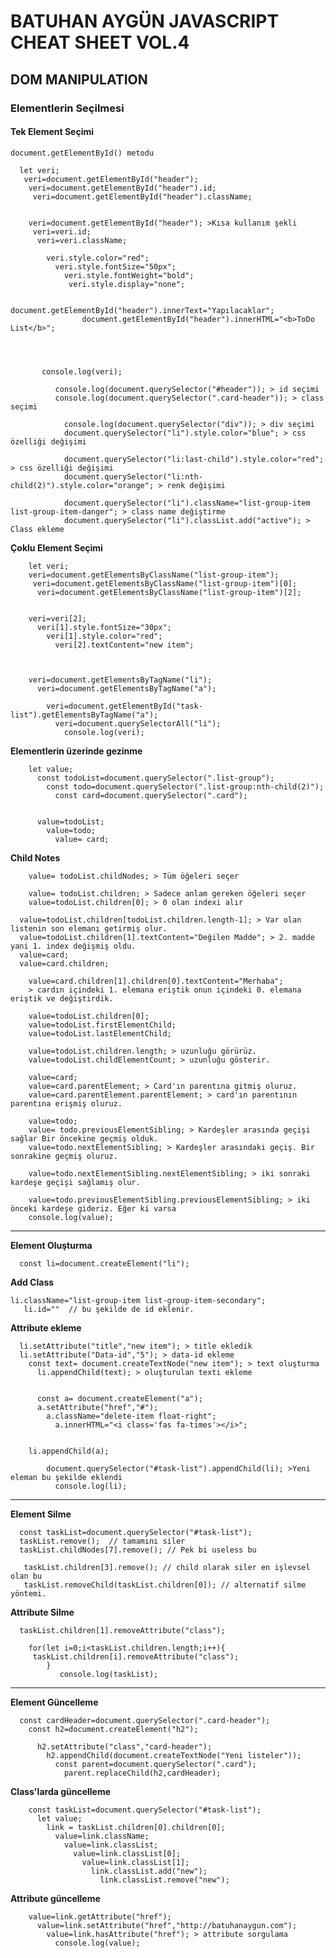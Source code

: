 # **BATUHAN AYGÜN JAVASCRIPT CHEAT SHEET VOL.4**

## **DOM MANIPULATION**

### Elementlerin Seçilmesi

#### Tek Element Seçimi 

    document.getElementById() metodu

      let veri;
       veri=document.getElementById("header");
        veri=document.getElementById("header").id;
         veri=document.getElementById("header").className;


        veri=document.getElementById("header"); >Kısa kullanım şekli
         veri=veri.id;
          veri=veri.className;

            veri.style.color="red";
              veri.style.fontSize="50px";
                veri.style.fontWeight="bold";
                 veri.style.display="none";

                    document.getElementById("header").innerText="Yapılacaklar"; 
                    document.getElementById("header").innerHTML="<b>ToDo List</b>";




           console.log(veri);
 
              console.log(document.querySelector("#header")); > id seçimi
              console.log(document.querySelector(".card-header")); > class seçimi
              
                console.log(document.querySelector("div")); > div seçimi
                document.querySelector("li").style.color="blue"; > css özelliği değişimi
                
                document.querySelector("li:last-child").style.color="red"; > css özelliği değişimi
                document.querySelector("li:nth-child(2)").style.color="orange"; > renk değişimi

                document.querySelector("li").className="list-group-item list-group-item-danger"; > class name değiştirme
                document.querySelector("li").classList.add("active"); > Class ekleme


**Çoklu Element Seçimi**

        let veri;
        veri=document.getElementsByClassName("list-group-item");
         veri=document.getElementsByClassName("list-group-item")[0];
          veri=document.getElementsByClassName("list-group-item")[2];


        veri=veri[2];
          veri[1].style.fontSize="30px";
            veri[1].style.color="red";
              veri[2].textContent="new item";



        veri=document.getElementsByTagName("li");
          veri=document.getElementsByTagName("a");
    
            veri=document.getElementById("task-list").getElementsByTagName("a");
              veri=document.querySelectorAll("li");
                console.log(veri);


**Elementlerin üzerinde gezinme**


        let value;
          const todoList=document.querySelector(".list-group");
            const todo=document.querySelector(".list-group:nth-child(2)");
              const card=document.querySelector(".card");


          value=todoList;
            value=todo;
              value= card;


 **Child Notes**

        value= todoList.childNodes; > Tüm öğeleri seçer 

        value= todoList.children; > Sadece anlam gereken öğeleri seçer
        value=todoList.children[0]; > 0 olan indexi alır

      value=todoList.children[todoList.children.length-1]; > Var olan listenin son elemanı getirmiş olur.
      value=todoList.children[1].textContent="Değilen Madde"; > 2. madde yani 1. index değişmiş oldu.
      value=card;
      value=card.children;

        value=card.children[1].children[0].textContent="Merhaba"; 
        > cardın içindeki 1. elemana eriştik onun içindeki 0. elemana eriştik ve değiştirdik.
        
        value=todoList.children[0];
        value=todoList.firstElementChild;
        value=todoList.lastElementChild;

        value=todoList.children.length; > uzunluğu görürüz.
        value=todoList.childElementCount; > uzunluğu gösterir.

        value=card;
        value=card.parentElement; > Card'ın parentına gitmiş oluruz.
        value=card.parentElement.parentElement; > card'ın parentının parentına erişmiş oluruz.

        value=todo;
        value= todo.previousElementSibling; > Kardeşler arasında geçişi sağlar Bir öncekine geçmiş olduk.
        value=todo.nextElementSibling; > Kardeşler arasındaki geçiş. Bir sonrakine geçmiş oluruz.

        value=todo.nextElementSibling.nextElementSibling; > iki sonraki kardeşe geçişi sağlamış olur.
    
        value=todo.previousElementSibling.previousElementSibling; > iki önceki kardeşe gideriz. Eğer ki varsa 
        console.log(value);



---------------------------------------------------------------------------------------------------
 **Element Oluşturma** 

      const li=document.createElement("li");

**Add Class**
  
    li.className="list-group-item list-group-item-secondary";
       li.id=""  // bu şekilde de id eklenir.

**Attribute ekleme**

      li.setAttribute("title","new item"); > title ekledik
      li.setAttribute("Data-id","5"); > data-id ekleme
        const text= document.createTextNode("new item"); > text oluşturma
          li.appendChild(text); > oluşturulan texti ekleme


          const a= document.createElement("a");
          a.setAttribute("href","#");
            a.className="delete-item float-right";
              a.innerHTML="<i class='fas fa-times'></i>";


        li.appendChild(a);

            document.querySelector("#task-list").appendChild(li); >Yeni eleman bu şekilde eklendi
              console.log(li);

---------------------------------------------------------------------------------------------------

 **Element Silme**


      const taskList=document.querySelector("#task-list");
      taskList.remove();  // tamamını siler
      taskList.childNodes[7].remove(); // Pek bi useless bu

       taskList.children[3].remove(); // child olarak siler en işlevsel olan bu
       taskList.removeChild(taskList.children[0]); // alternatif silme yöntemi.

**Attribute Silme**

      taskList.children[1].removeAttribute("class");

        for(let i=0;i<taskList.children.length;i++){
         taskList.children[i].removeAttribute("class");
            }
               console.log(taskList);

---------------------------------------------------------------------------------------------------


**Element Güncelleme** 


      const cardHeader=document.querySelector(".card-header");
        const h2=document.createElement("h2");

          h2.setAttribute("class","card-header");
            h2.appendChild(document.createTextNode("Yeni listeler"));
              const parent=document.querySelector(".card");
                parent.replaceChild(h2,cardHeader);



**Class'larda güncelleme**

        const taskList=document.querySelector("#task-list");
          let value;
            link = taskList.children[0].children[0];
              value=link.className;
                value=link.classList;
                  value=link.classList[0];
                    value=link.classList[1];
                      link.classList.add("new");
                        link.classList.remove("new");






 **Attribute güncelleme**

        value=link.getAttribute("href");
          value=link.setAttribute("href","http://batuhanaygun.com");
            value=link.hasAttribute("href"); > attribute sorgulama
              console.log(value);


